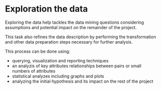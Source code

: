 Exploration the data
=========================

Exploring the data help tackles the data mining questions considering assumptions and potential impact on the remainder of the project.

This task also refines the data description by performing the transformation and other data preparation steps necessary for further analysis.

This process can be done using:
- querying, visualization and reporting techniques
- an analyzis of key attributes relationships between pairs or small numbers of attributes
- statistical analyzes including graphs and plots
- analyzing the initial hypothesis and its impact on the rest of the project
